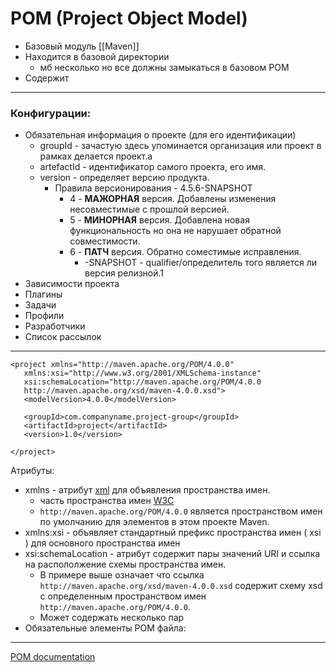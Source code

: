 # POM (Project Object Model)

* Базовый модуль [[Maven]]
* Находится в базовой директории
    * мб несколько но все должны замыкаться в базовом POM
* Содержит

---

### Конфигурации:

* Обязательная информация о проекте (для его идентификации)
    * groupId - зачастую здесь упоминается организация или проект в рамках делается проект.а
    * artefactId - идентификатор самого проекта, его имя.
    * version - определяет версию продукта.
        * Правила версионирования - 4.5.6-SNAPSHOT
            * 4 - **МАЖОРНАЯ** версия. Добавлены изменения несовместимые с прошлой версией.
            * 5 - **МИНОРНАЯ** версия. Добавлена новая функциональность но она не нарушает обратной совместимости.
            * 6 - **ПАТЧ** версия. Обратно соместимые исправления.
              * -SNAPSHOT - qualifier/определитель того является ли версия релизной.1
* Зависимости проекта
* Плагины
* Задачи
* Профили
* Разработчики
* Список рассылок

---

```
<project xmlns="http://maven.apache.org/POM/4.0.0"
   xmlns:xsi="http://www.w3.org/2001/XMLSchema-instance"
   xsi:schemaLocation="http://maven.apache.org/POM/4.0.0
   http://maven.apache.org/xsd/maven-4.0.0.xsd">
   <modelVersion>4.0.0</modelVersion>

   <groupId>com.companyname.project-group</groupId>
   <artifactId>project</artifactId>
   <version>1.0</version>
 
</project>
```

Атрибуты:

* xmlns - атрибут [xml](TODO) для объявления пространства имен.
    * часть пространства имен [W3C](TODO)
    * ```http://maven.apache.org/POM/4.0.0``` является пространством имен по умолчанию для элементов в этом проекте
      Maven.
* xmlns:xsi - объявляет стандартный префикс пространства имен ( xsi ) для основного пространства имен
* xsi:schemaLocation - атрибут содержит пары значений URI и ссылка на распололжение схемы пространства имен.
    * В примере выше означает что ссылка ```http://maven.apache.org/xsd/maven-4.0.0.xsd``` содержит схему xsd с
      определенным пространством имен ```http://maven.apache.org/POM/4.0.0```. 
    * Может содержать несколько пар
* Обязательные элементы POM файла:

---

[POM documentation](https://maven.apache.org/pom.html)